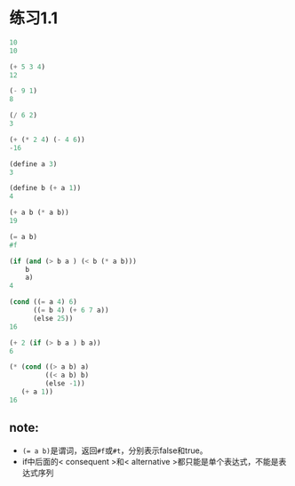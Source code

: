 # 练习1.1

```lisp
10
10

(+ 5 3 4)
12

(- 9 1)
8

(/ 6 2)
3

(+ (* 2 4) (- 4 6))
-16

(define a 3)
3

(define b (+ a 1))
4

(+ a b (* a b))
19

(= a b)
#f

(if (and (> b a ) (< b (* a b)))
    b
    a)
4

(cond ((= a 4) 6)
  	  ((= b 4) (+ 6 7 a))
  	  (else 25))
16

(+ 2 (if (> b a ) b a))
6

(* (cond ((> a b) a)
     	 ((< a b) b)
     	 (else -1))
   (+ a 1))
16
```

## note:

- `(= a b)`是谓词，返回`#f`或`#t`，分别表示false和true。
- if中后面的< consequent >和< alternative >都只能是单个表达式，不能是表达式序列

